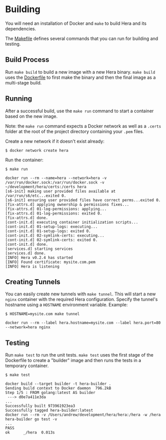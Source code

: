 # Building

You will need an installation of Docker and `make` to build Hera and its dependencies.

The [Makefile](https://github.com/stayallive/hera/blob/master/Makefile) defines several commands that you can run for building and testing.

## Build Process

Run `make build` to build a new image with a new Hera binary. `make build` uses the [Dockerfile](https://github.com/stayallive/hera/blob/master/Dockerfile) to first make the binary and then the final image as a multi-stage build.

## Running

After a successful build, use the `make run` command to start a container based on the new image.

Note: the `make run` command expects a Docker network as well as a `.certs` folder at the root of the project directory containing your `.pem` files.

Create a new network if it doesn't exist already:

```
$ docker network create hera
```

Run the container:

```
$ make run

docker run --rm --name=hera --network=hera -v /var/run/docker.sock:/var/run/docker.sock -v ~/development/hera/certs:/certs hera
[s6-init] making user provided files available at /var/run/s6/etc...exited 0.
[s6-init] ensuring user provided files have correct perms...exited 0.
[fix-attrs.d] applying ownership & permissions fixes...
[fix-attrs.d] 01-log-permissions: applying...
[fix-attrs.d] 01-log-permissions: exited 0.
[fix-attrs.d] done.
[cont-init.d] executing container initialization scripts...
[cont-init.d] 01-setup-logs: executing...
[cont-init.d] 01-setup-logs: exited 0.
[cont-init.d] 02-symlink-certs: executing...
[cont-init.d] 02-symlink-certs: exited 0.
[cont-init.d] done.
[services.d] starting services
[services.d] done.
[INFO] Hera v0.2.4 has started
[INFO] Found certificate: mysite.com.pem
[INFO] Hera is listening
```

## Creating Tunnels

You can easily create new tunnels with `make tunnel`. This will start a new `nginx` container with the required Hera configuration. Specify the tunnel's hostname using a `HOSTNAME` environment variable. Example:

```
$ HOSTNAME=mysite.com make tunnel

docker run --rm --label hera.hostname=mysite.com --label hera.port=80 --network=hera nginx
```

## Testing

Run `make test` to run the unit tests. `make test` uses the first stage of the Dockerfile to create a "builder" image and then runs the tests in a temporary container.

```
$ make test

docker build --target builder -t hera-builder .
Sending build context to Docker daemon  796.2kB
Step 1/5 : FROM golang:latest AS builder
 ---> d0e7a411e3da
...
Successfully built 973961923ea3
Successfully tagged hera-builder:latest
docker run --rm -v /Users/andrew/development/hera/hera:/hera -w /hera hera-builder go test -v
...
PASS
ok  	_/hera	0.013s
```